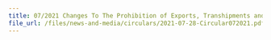 ```yaml
---
title: 07/2021 Changes To The Prohibition of Exports, Transhipments and Goods in Transit
file_url: /files/news-and-media/circulars/2021-07-28-Circular072021.pdf
---
```

